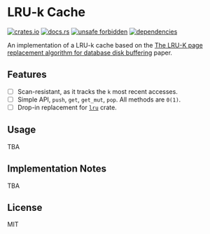# LRU-k Cache

[![crates.io](https://img.shields.io/crates/d/lru-k.svg)](https://crates.io/crates/lru-k)
[![docs.rs](https://docs.rs/lru-k/badge.svg)](https://docs.rs/lru-k)
[![unsafe forbidden](https://img.shields.io/badge/unsafe-forbidden-success.svg)](https://github.com/rust-secure-code/safety-dance/)
[![dependencies](https://deps.rs/repo/github/farazdagi/lru-k/status.svg)](https://deps.rs/repo/github/farazdagi/lru-k)

An implementation of a LRU-k cache based on the [The LRU-K page replacement algorithm for database disk buffering](https://dl.acm.org/doi/pdf/10.1145/170036.170081) paper.

## Features

- [ ] Scan-resistant, as it tracks the `k` most recent accesses.
- [ ] Simple API, `push`, `get`, `get_mut`, `pop`. All methods are `0(1)`.
- [ ] Drop-in replacement for [`lru`](https://crates.io/crates/lru) crate.

## Usage

TBA

## Implementation Notes

TBA

## License

MIT
